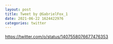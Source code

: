 ```yaml
--- 
layout: post 
title: Tweet by @GabrielFox_1 
date: 2021-06-22 1624422976 
categories: twitter 
--- 
```

https://twitter.com/o/status/1407558076677476353